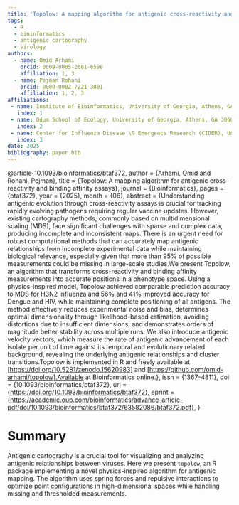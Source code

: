 ```yaml
---
title: 'Topolow: A mapping algorithm for antigenic cross-reactivity and binding affinity assays'
tags:
  - R
  - bioinformatics
  - antigenic cartography
  - virology
authors:
  - name: Omid Arhami
    orcid: 0009-0005-2681-6598
    affiliation: 1, 3
  - name: Pejman Rohani
    orcid: 0000-0002-7221-3801
    affiliation: 1, 2, 3
affiliations:
 - name: Institute of Bioinformatics, University of Georgia, Athens, GA 30602, USA
   index: 1
 - name: Odum School of Ecology, University of Georgia, Athens, GA 30602, USA
   index: 2
 - name: Center for Influenza Disease \& Emergence Research (CIDER), University of Georgia, Athens, GA 30602, USA
   index: 3
date: 2025
bibliography: paper.bib
---
```


@article{10.1093/bioinformatics/btaf372,
    author = {Arhami, Omid and Rohani, Pejman},
    title = {Topolow: A mapping algorithm for antigenic cross-reactivity and binding affinity assays},
    journal = {Bioinformatics},
    pages = {btaf372},
    year = {2025},
    month = {06},
    abstract = {Understanding antigenic evolution through cross-reactivity assays is crucial for tracking rapidly evolving pathogens requiring regular vaccine updates. However, existing cartography methods, commonly based on multidimensional scaling (MDS), face significant challenges with sparse and complex data, producing incomplete and inconsistent maps. There is an urgent need for robust computational methods that can accurately map antigenic relationships from incomplete experimental data while maintaining biological relevance, especially given that more than 95\% of possible measurements could be missing in large-scale studies.We present Topolow, an algorithm that transforms cross-reactivity and binding affinity measurements into accurate positions in a phenotype space. Using a physics-inspired model, Topolow achieved comparable prediction accuracy to MDS for H3N2 influenza and 56\% and 41\% improved accuracy for Dengue and HIV, while maintaining complete positioning of all antigens. The method effectively reduces experimental noise and bias, determines optimal dimensionality through likelihood-based estimation, avoiding distortions due to insufficient dimensions, and demonstrates orders of magnitude better stability across multiple runs. We also introduce antigenic velocity vectors, which measure the rate of antigenic advancement of each isolate per unit of time against its temporal and evolutionary related background, revealing the underlying antigenic relationships and cluster transitions.Topolow is implemented in R and freely available at [https://doi.org/10.5281/zenodo.15620983] and [https://github.com/omid-arhami/topolow].Available at Bioinformatics online.},
    issn = {1367-4811},
    doi = {10.1093/bioinformatics/btaf372},
    url = {https://doi.org/10.1093/bioinformatics/btaf372},
    eprint = {https://academic.oup.com/bioinformatics/advance-article-pdf/doi/10.1093/bioinformatics/btaf372/63582086/btaf372.pdf},
}






# Summary

Antigenic cartography is a crucial tool for visualizing and analyzing antigenic relationships between viruses. Here we present `topolow`, an R package implementing a novel physics-inspired algorithm for antigenic mapping. The algorithm uses spring forces and repulsive interactions to optimize point configurations in high-dimensional spaces while handling missing and thresholded measurements.
